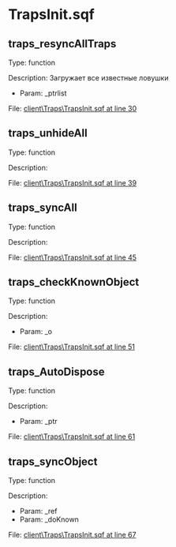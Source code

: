 # TrapsInit.sqf

## traps_resyncAllTraps

Type: function

Description: Загружает все известные ловушки
- Param: _ptrlist

File: [client\Traps\TrapsInit.sqf at line 30](../../../Src/client/Traps/TrapsInit.sqf#L30)
## traps_unhideAll

Type: function

Description: 


File: [client\Traps\TrapsInit.sqf at line 39](../../../Src/client/Traps/TrapsInit.sqf#L39)
## traps_syncAll

Type: function

Description: 


File: [client\Traps\TrapsInit.sqf at line 45](../../../Src/client/Traps/TrapsInit.sqf#L45)
## traps_checkKnownObject

Type: function

Description: 
- Param: _o

File: [client\Traps\TrapsInit.sqf at line 51](../../../Src/client/Traps/TrapsInit.sqf#L51)
## traps_AutoDispose

Type: function

Description: 
- Param: _ptr

File: [client\Traps\TrapsInit.sqf at line 61](../../../Src/client/Traps/TrapsInit.sqf#L61)
## traps_syncObject

Type: function

Description: 
- Param: _ref
- Param: _doKnown

File: [client\Traps\TrapsInit.sqf at line 67](../../../Src/client/Traps/TrapsInit.sqf#L67)

